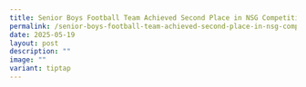 ```yaml
---
title: Senior Boys Football Team Achieved Second Place in NSG Competition
permalink: /senior-boys-football-team-achieved-second-place-in-nsg-competition/
date: 2025-05-19
layout: post
description: ""
image: ""
variant: tiptap
---
```

